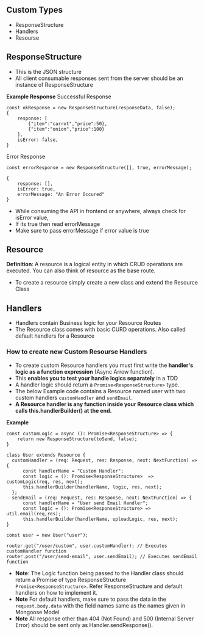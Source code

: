 ## Custom Types

- ResponseStructure
- Handlers
- Resourse

## ResponseStructure

- This is the JSON structure
- All client consumable responses sent from the server should be an instance of ResponseStructure

**Example Response**
Successful Response

```
const okResponse = new ResponseStructure(responseData, false);
{
    response: [
        {"item":"carrot","price":50},
        {"item":"onion","price":100}
    ],
    isError: false,
}
```

Error Response

```
const errorResponse = new ResponseStructure([], true, errorMessage);

{
    response: [],
    isError: true,
    errorMessage: "An Error Occured"
}
```

- While consuming the API in frontend or anywhere, always check for isError value,
- If its true then read errorMessage
- Make sure to pass errorMessage if error value is true

## Resource

**Definition**: A resource is a logical entity in which CRUD operations are executed. You can also think of resource as the base route.

- To create a resource simply create a new class and extend the Resource Class

## Handlers

- Handlers contain Business logic for your Resource Routes
- The Resource class comes with basic CURD operations. Also called default handlers for a Resource

### How to create new Custom Resourse Handlers

- To create custom Resource handlers you must first write the **handler's logic as a function expression** (Async Arrow function).
- This **enables you to test your handle logics separately** in a TDD
- A handler logic should return a `Promise<ResponseStructure>` type.
- The below Example code contains a Resource named user with two custom handlers `customHandler` and `sendEmail`.
- **A Resource handler is any function inside your Resource class which calls this.handlerBuilder() at the end.**

**Example**

```
const customLogic = async (): Promise<ResponseStructure> => {
    return new ResponseStructure(toSend, false);
}

class User extends Resource {
  customHandler = (req: Request, res: Response, next: NextFunction) => {
      const handlerName = "Custom Handler";
      const logic = (): Promise<ResponseStructure>  => customLogic(req, res, next);
      this.handlerBuilder(handlerName, logic, res, next);
  };
  sendEmail = (req: Request, res: Response, next: NextFunction) => {
      const handlerName = "User send Email Handler";
      const logic = (): Promise<ResponseStructure> => util.email(req,res);
      this.handlerBuilder(handlerName, uploadLogic, res, next);
}

const user = new User("user");

router.get("/user/custom", user.customHandler); // Executes customHandler function
router.post("/user/send-email", user.sendEmail); // Executes sendEmail function

```

- **Note**: The Logic function being passed to the Handler class should return a Promise of type ResponseStructure `Promise<ResponseStructure>`. Refer ResponseStructure and default handlers on how to implement it.
- **Note** For default handlers, make sure to pass the data in the `request.body.data` with the field names same as the names given in Mongoose Model
- **Note** All response other than 404 (Not Found) and 500 (Internal Server Error) should be sent only as Handler.sendResponse().
